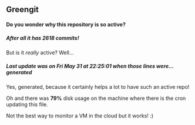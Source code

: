## Greengit

#### Do you wonder why this repository is so active?

##### After all it has 2618 commits!

But is it *really* active? Well...

##### Last update was on Fri May 31 at 22:25:01 when those lines were... generated

Yes, generated, because it certainly helps a lot to have such an active repo!

Oh and there was **79%** disk usage on the machine
where there is the cron updating this file.

Not the best way to monitor a VM in the cloud but it works! :)
